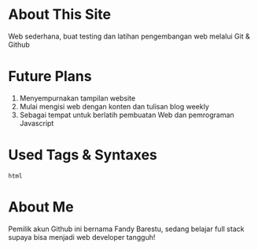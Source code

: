 # About This Site
Web sederhana, buat testing dan latihan pengembangan web melalui Git & Github

# Future Plans
1. Menyempurnakan tampilan website
2. Mulai mengisi web dengan konten dan tulisan blog weekly
3. Sebagai tempat untuk berlatih pembuatan Web dan pemrograman Javascript

# Used Tags & Syntaxes
`html`

# About Me
Pemilik akun Github ini bernama Fandy Barestu, sedang belajar full stack supaya bisa menjadi web developer tangguh!
